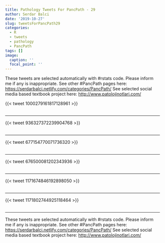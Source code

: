 ```yaml
---
title: Pathology Tweets For PancPath - 29
author: Serdar Balci
date: '2019-10-27'
slug: tweetsForPancPath29
categories:
  - R
  - tweets
  - pathology
  - PancPath
tags: []
image:
  caption: ''
  focal_point: ''
---
```



These tweets are selected automatically with #rstats code. Please inform me if any is inappropriate.
See other #PancPath pages here: https://serdarbalci.netlify.com/categories/PancPath/ 
See selected social media based textbook project here: http://www.patolojinotlari.com/

{{< tweet 1000279161817128961 >}}
<br>
<br>
<hr>
{{< tweet 936327372239904768 >}}
<br>
<br>
<hr>
{{< tweet 677154770071736320 >}}
<br>
<br>
<hr>
{{< tweet 676500081202343936 >}}
<br>
<br>
<hr>
{{< tweet 1171674846192898050 >}}
<br>
<br>
<hr>
{{< tweet 1171802744925118464 >}}
<br>
<br>
<hr>


These tweets are selected automatically with #rstats code. Please inform me if any is inappropriate.
See other #PancPath pages here: https://serdarbalci.netlify.com/categories/PancPath/ 
See selected social media based textbook project here: http://www.patolojinotlari.com/
